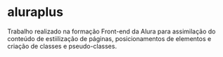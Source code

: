 # aluraplus
Trabalho realizado na formação Front-end da Alura para assimilação do conteúdo de estiilização de páginas, posicionamentos de elementos e criação de classes e pseudo-classes.

